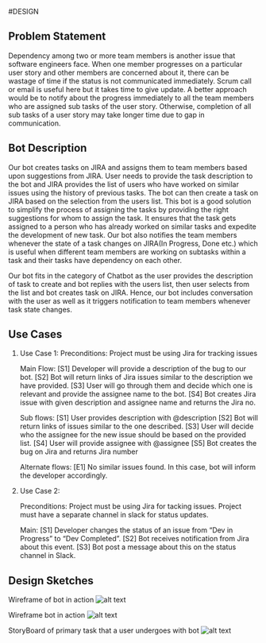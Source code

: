 #DESIGN 

## Problem Statement 

Dependency among two or more team members is another issue that software engineers face. When one member progresses on a particular user story and other members are concerned about it, there can be wastage of time if the status is not communicated immediately. Scrum call or email is useful here but it takes time to give update. A better approach would be to notify about the progress immediately to all the team members who are assigned sub tasks of the user story. Otherwise, completion of all sub tasks of a user story may take longer time due to gap in communication. 

## Bot Description 
Our bot creates tasks on JIRA and assigns them to team members based upon suggestions from JIRA. User needs to provide the task description to the bot and JIRA provides the list of users who have worked on similar issues using the history of previous tasks. The bot can then create a task on JIRA based on the selection from the users list. This bot is a good solution to simplify the process of assigning the tasks by providing the right suggestions for whom to assign the task. It ensures that the task gets assigned to a person who has already worked on similar tasks and expedite the development of new task. Our bot also notifies the team members whenever the state of a task changes on JIRA(In Progress, Done etc.) which is useful when different team members are working on subtasks within a task and their tasks have dependency on each other. 

Our bot fits in the category of Chatbot as the user provides the description of task to create and bot replies with the users list, then user selects from the list and bot creates task on JIRA.
Hence, our bot includes conversation with the user as well as it triggers notification to team members whenever task state changes.

## Use Cases 
1. Use Case 1:
    Preconditions: Project must be using Jira for tracking issues
 
    Main Flow: [S1] Developer will provide a description of the bug to our bot. [S2] Bot will return links of Jira issues similar to the description we have provided. [S3] User will go through them and decide which one is relevant and provide the assignee name to the bot. [S4] Bot creates Jira issue with given description and assignee name and returns the Jira no. 

    Sub flows:
    [S1] User provides description with @description
    [S2] Bot will return links of issues similar to the one described.
    [S3] User will decide who the assignee for the new issue should be based on the provided list.
    [S4] User will provide assignee with @assignee
    [S5] Bot creates the bug on Jira and returns Jira number

    Alternate flows:
    [E1] No similar issues found. In this case, bot will inform the developer accordingly. 
    
2. Use Case 2:
 
    Preconditions: Project must be using Jira for tacking issues. Project must have a separate channel in slack for status updates.

    Main: [S1] Developer changes the status of an issue from “Dev in Progress” to “Dev Completed”. [S2] Bot receives notification from Jira about this event. [S3] Bot post a message about this on the status channel in Slack. 
    
## Design Sketches 
   Wireframe of bot in action
      ![alt text](https://github.ncsu.edu/sbiswas4/CSC510_Fall17_Project/blob/master/Wireframe1.png) 
      
   Wireframe bot in action
      ![alt text](https://github.ncsu.edu/sbiswas4/CSC510_Fall17_Project/blob/master/Wireframe2.png) 
      
   StoryBoard of primary task that a user undergoes with bot 
       ![alt text](https://github.ncsu.edu/sbiswas4/CSC510_Fall17_Project/blob/master/StoryBoard.jpeg) 
    
